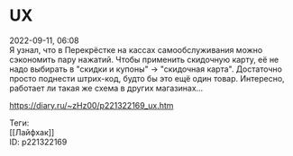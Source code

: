 UX
===

   
 2022-09-11, 06:08   
  Я узнал, что в Перекрёстке на кассах самообслуживания можно сэкономить пару нажатий. Чтобы применить скидочную карту, её не надо выбирать в "скидки и купоны" → "скидочная карта". Достаточно просто поднести штрих-код, будто бы это ещё один товар. Интересно, работает ли такая же схема в других магазинах...   
    
 <https://diary.ru/~zHz00/p221322169_ux.htm>   
   
 Теги:   
 [[Лайфхак]]   
 ID: p221322169